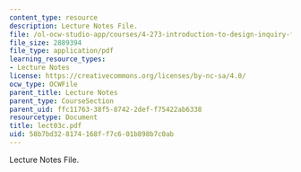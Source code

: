 ```yaml
---
content_type: resource
description: Lecture Notes File.
file: /ol-ocw-studio-app/courses/4-273-introduction-to-design-inquiry-fall-2004/58b7bd328174168ff7c601b898b7c0ab_lect03c.pdf
file_size: 2889394
file_type: application/pdf
learning_resource_types:
- Lecture Notes
license: https://creativecommons.org/licenses/by-nc-sa/4.0/
ocw_type: OCWFile
parent_title: Lecture Notes
parent_type: CourseSection
parent_uid: ffc11763-38f5-8742-2def-f75422ab6338
resourcetype: Document
title: lect03c.pdf
uid: 58b7bd32-8174-168f-f7c6-01b898b7c0ab
---
```

Lecture Notes File.
